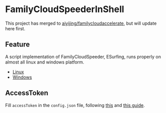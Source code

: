 # FamilyCloudSpeederInShell

This project has merged to [aiyijing/familycloudaccelerate](https://github.com/aiyijing/familycloudaccelerate), but will update here first.

## Feature

A script implementation of FamilyCloudSpeeder, ESurfing, runs properly on almost all linux and windows platform.

- [Linux](https://github.com/vcheckzen/FamilyCloudSpeederInShell/tree/master/shell)
- [Windows](https://github.com/vcheckzen/FamilyCloudSpeederInShell/tree/master/powershell)

## AccessToken

Fill `accessToken` in the `config.json` file, following [this](https://github.com/MegatronKing/HttpCanary/tree/master/docs/v2/zh-CN#22-%E7%AC%AC%E4%B8%89%E6%96%B9app%E6%8A%93%E5%8C%85) and [this guide](https://github.com/vcheckzen/FamilyCloudSpeederInShell/issues/5).
